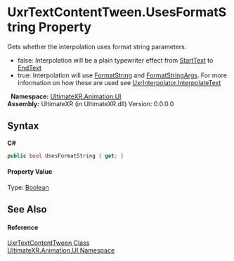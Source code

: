 # UxrTextContentTween.UsesFormatString Property 
 

Gets whether the interpolation uses format string parameters.
&nbsp;<ul><li>false: Interpolation will be a plain typewriter effect from <a href="P_UltimateXR_Animation_UI_UxrTextContentTween_StartText">StartText</a> to <a href="P_UltimateXR_Animation_UI_UxrTextContentTween_EndText">EndText</a></li><li>true: Interpolation will use <a href="P_UltimateXR_Animation_UI_UxrTextContentTween_FormatString">FormatString</a> and <a href="P_UltimateXR_Animation_UI_UxrTextContentTween_FormatStringArgs">FormatStringArgs</a>. For more information on how these are used see <a href="M_UltimateXR_Animation_Interpolation_UxrInterpolator_InterpolateText">UxrInterpolator.InterpolateText</a></li></ul>&nbsp;
**Namespace:**&nbsp;<a href="N_UltimateXR_Animation_UI">UltimateXR.Animation.UI</a><br />**Assembly:**&nbsp;UltimateXR (in UltimateXR.dll) Version: 0.0.0.0

## Syntax

**C#**<br />
``` C#
public bool UsesFormatString { get; }
```


#### Property Value
Type: <a href="https://docs.microsoft.com/dotnet/api/system.boolean" target="_blank" rel="noopener noreferrer">Boolean</a>

## See Also


#### Reference
<a href="T_UltimateXR_Animation_UI_UxrTextContentTween">UxrTextContentTween Class</a><br /><a href="N_UltimateXR_Animation_UI">UltimateXR.Animation.UI Namespace</a><br />